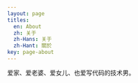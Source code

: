 ```yaml
---
layout: page
titles:
  en: About
  zh: 关于
  zh-Hans: 关于
  zh-Hant: 關於
key: page-about
---
```


爱家、爱老婆、爱女儿、也爱写代码的技术男。
